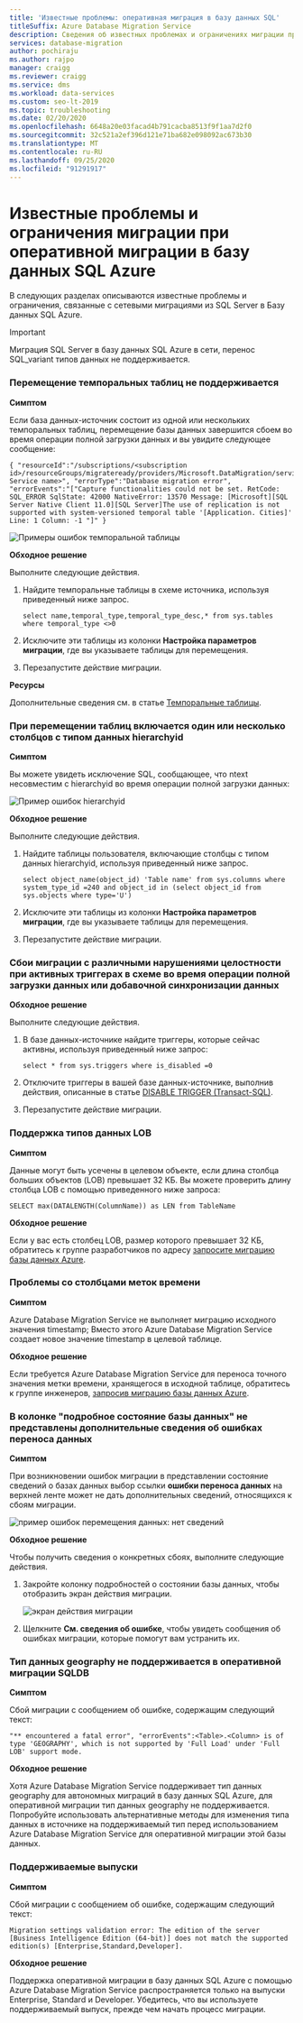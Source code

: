 ```yaml
---
title: 'Известные проблемы: оперативная миграция в базу данных SQL'
titleSuffix: Azure Database Migration Service
description: Сведения об известных проблемах и ограничениях миграции при оперативной миграции в базу данных SQL Azure с помощью Azure Database Migration Service.
services: database-migration
author: pochiraju
ms.author: rajpo
manager: craigg
ms.reviewer: craigg
ms.service: dms
ms.workload: data-services
ms.custom: seo-lt-2019
ms.topic: troubleshooting
ms.date: 02/20/2020
ms.openlocfilehash: 6648a20e03facad4b791cacba8513f9f1aa7d2f0
ms.sourcegitcommit: 32c521a2ef396d121e71ba682e098092ac673b30
ms.translationtype: MT
ms.contentlocale: ru-RU
ms.lasthandoff: 09/25/2020
ms.locfileid: "91291917"
---
```

# <a name="known-issuesmigration-limitations-with-online-migrations-to-azure-sql-database"></a>Известные проблемы и ограничения миграции при оперативной миграции в базу данных SQL Azure

В следующих разделах описываются известные проблемы и ограничения, связанные с сетевыми миграциями из SQL Server в Базу данных SQL Azure.

> [!IMPORTANT]
> Миграция SQL Server в базу данных SQL Azure в сети, перенос SQL_variant типов данных не поддерживается.

### <a name="migration-of-temporal-tables-not-supported"></a>Перемещение темпоральных таблиц не поддерживается

**Симптом**

Если база данных-источник состоит из одной или нескольких темпоральных таблиц, перемещение базы данных завершится сбоем во время операции полной загрузки данных и вы увидите следующее сообщение:

```
{ "resourceId":"/subscriptions/<subscription id>/resourceGroups/migrateready/providers/Microsoft.DataMigration/services/<DMS Service name>", "errorType":"Database migration error", "errorEvents":"["Capture functionalities could not be set. RetCode: SQL_ERROR SqlState: 42000 NativeError: 13570 Message: [Microsoft][SQL Server Native Client 11.0][SQL Server]The use of replication is not supported with system-versioned temporal table '[Application. Cities]' Line: 1 Column: -1 "]" }
```

 ![Примеры ошибок темпоральной таблицы](media/known-issues-azure-sql-online/dms-temporal-tables-errors.png)

**Обходное решение**

Выполните следующие действия.

1. Найдите темпоральные таблицы в схеме источника, используя приведенный ниже запрос.

     ``` 
     select name,temporal_type,temporal_type_desc,* from sys.tables where temporal_type <>0
     ```

2. Исключите эти таблицы из колонки **Настройка параметров миграции**, где вы указываете таблицы для перемещения.

3. Перезапустите действие миграции.

**Ресурсы**

Дополнительные сведения см. в статье [Темпоральные таблицы](https://docs.microsoft.com/sql/relational-databases/tables/temporal-tables?view=sql-server-2017).

### <a name="migration-of-tables-includes-one-or-more-columns-with-the-hierarchyid-data-type"></a>При перемещении таблиц включается один или несколько столбцов с типом данных hierarchyid

**Симптом**

Вы можете увидеть исключение SQL, сообщающее, что ntext несовместим с hierarchyid во время операции полной загрузки данных:

![Пример ошибок hierarchyid](media/known-issues-azure-sql-online/dms-hierarchyid-errors.png)

**Обходное решение**

Выполните следующие действия.

1. Найдите таблицы пользователя, включающие столбцы с типом данных hierarchyid, используя приведенный ниже запрос.

      ``` 
      select object_name(object_id) 'Table name' from sys.columns where system_type_id =240 and object_id in (select object_id from sys.objects where type='U')
      ```

2. Исключите эти таблицы из колонки **Настройка параметров миграции**, где вы указываете таблицы для перемещения.

3. Перезапустите действие миграции.

### <a name="migration-failures-with-various-integrity-violations-with-active-triggers-in-the-schema-during-full-data-load-or-incremental-data-sync"></a>Сбои миграции с различными нарушениями целостности при активных триггерах в схеме во время операции полной загрузки данных или добавочной синхронизации данных

**Обходное решение**

Выполните следующие действия.

1. В базе данных-источнике найдите триггеры, которые сейчас активны, используя приведенный ниже запрос:

     ```
     select * from sys.triggers where is_disabled =0
     ```

2. Отключите триггеры в вашей базе данных-источнике, выполнив действия, описанные в статье [DISABLE TRIGGER (Transact-SQL)](https://docs.microsoft.com/sql/t-sql/statements/disable-trigger-transact-sql?view=sql-server-2017).

3. Перезапустите действие миграции.

### <a name="support-for-lob-data-types"></a>Поддержка типов данных LOB

**Симптом**

Данные могут быть усечены в целевом объекте, если длина столбца больших объектов (LOB) превышает 32 КБ. Вы можете проверить длину столбца LOB с помощью приведенного ниже запроса:

``` 
SELECT max(DATALENGTH(ColumnName)) as LEN from TableName
```

**Обходное решение**

Если у вас есть столбец LOB, размер которого превышает 32 КБ, обратитесь к группе разработчиков по адресу [запросите миграцию базы данных Azure](mailto:AskAzureDatabaseMigrations@service.microsoft.com).

### <a name="issues-with-timestamp-columns"></a>Проблемы со столбцами меток времени

**Симптом**

Azure Database Migration Service не выполняет миграцию исходного значения timestamp; Вместо этого Azure Database Migration Service создает новое значение timestamp в целевой таблице.

**Обходное решение**

Если требуется Azure Database Migration Service для переноса точного значения метки времени, хранящегося в исходной таблице, обратитесь к группе инженеров, [запросив миграцию базы данных Azure](mailto:AskAzureDatabaseMigrations@service.microsoft.com).

### <a name="data-migration-errors-dont-provide-additional-details-on-the-database-detailed-status-blade"></a>В колонке "подробное состояние базы данных" не представлены дополнительные сведения об ошибках переноса данных

**Симптом**

При возникновении ошибок миграции в представлении состояние сведений о базах данных выбор ссылки **ошибки переноса данных** на верхней ленте может не дать дополнительных сведений, относящихся к сбоям миграции.

![пример ошибок перемещения данных: нет сведений](media/known-issues-azure-sql-online/dms-data-migration-errors-no-details.png)

**Обходное решение**

Чтобы получить сведения о конкретных сбоях, выполните следующие действия.

1. Закройте колонку подробностей о состоянии базы данных, чтобы отобразить экран действия миграции.

     ![экран действия миграции](media/known-issues-azure-sql-online/dms-migration-activity-screen.png)

2. Щелкните **См. сведения об ошибке**, чтобы увидеть сообщения об ошибках миграции, которые помогут вам устранить их.

### <a name="geography-datatype-not-supported-in-sqldb-online-migration"></a>Тип данных geography не поддерживается в оперативной миграции SQLDB

**Симптом**

Сбой миграции с сообщением об ошибке, содержащим следующий текст:

```output
"** encountered a fatal error", "errorEvents":<Table>.<Column> is of type 'GEOGRAPHY', which is not supported by 'Full Load' under 'Full LOB' support mode.
```

**Обходное решение**

Хотя Azure Database Migration Service поддерживает тип данных geography для автономных миграций в базу данных SQL Azure, для оперативной миграции тип данных geography не поддерживается. Попробуйте использовать альтернативные методы для изменения типа данных в источнике на поддерживаемый тип перед использованием Azure Database Migration Service для оперативной миграции этой базы данных.

### <a name="supported-editions"></a>Поддерживаемые выпуски

**Симптом**

Сбой миграции с сообщением об ошибке, содержащим следующий текст:

```output
Migration settings validation error: The edition of the server [Business Intelligence Edition (64-bit)] does not match the supported edition(s) [Enterprise,Standard,Developer].
```

**Обходное решение**

Поддержка оперативной миграции в базу данных SQL Azure с помощью Azure Database Migration Service распространяется только на выпуски Enterprise, Standard и Developer. Убедитесь, что вы используете поддерживаемый выпуск, прежде чем начать процесс миграции.

